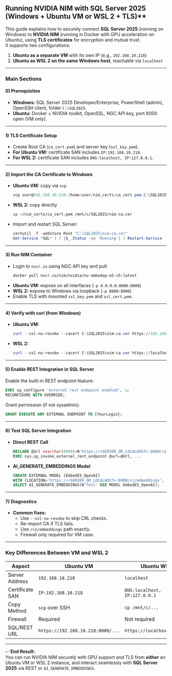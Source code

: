 ## Running NVIDIA NIM with SQL Server 2025 (Windows + Ubuntu VM or WSL 2 + TLS)**

This guide explains how to securely connect **SQL Server 2025** (running on Windows) to **NVIDIA NIM** (running in Docker with GPU acceleration on Ubuntu), using **TLS certificates** for encryption and mutual trust.  
It supports two configurations:

1. **Ubuntu as a separate VM** with its own IP (e.g., `192.168.10.218`)  
2. **Ubuntu as WSL 2 on the same Windows host**, reachable via `localhost`

---

### **Main Sections**

#### **0) Prerequisites**
- **Windows:** SQL Server 2025 Developer/Enterprise, PowerShell (admin), OpenSSH client, folder `C:\SQL2025`.  
- **Ubuntu:** Docker + NVIDIA toolkit, OpenSSL, NGC API key, port 8000 open (VM only).

---

#### **1) TLS Certificate Setup**
- Create Root CA (`ca_cert.pem`) and server key (`ssl_key.pem`).  
- **For Ubuntu VM:** certificate SAN includes `IP:192.168.10.218`.  
- **For WSL 2:** certificate SAN includes `DNS:localhost, IP:127.0.0.1`.

---

#### **2) Import the CA Certificate to Windows**
- **Ubuntu VM:** copy via `scp`  
  ```powershell
  scp user@192.168.10.218:/home/user/nim_certs/ca_cert.pem C:\SQL2025\nim-ca.cer
  ```
- **WSL 2:** copy directly  
  ```bash
  cp ~/nim_certs/ca_cert.pem /mnt/c/SQL2025/nim-ca.cer
  ```
- Import and restart SQL Server:
  ```powershell
  certutil -f -addstore Root "C:\SQL2025\nim-ca.cer"
  Get-Service *SQL* | ? {$_.Status -eq 'Running'} | Restart-Service
  ```

---

#### **3) Run NIM Container**
- Login to `nvcr.io` using NGC API key and pull:
  ```bash
  docker pull nvcr.io/nim/nvidia/nv-embedqa-e5-v5:latest
  ```
- **Ubuntu VM:** expose on all interfaces (`-p 0.0.0.0:8000:8000`)  
- **WSL 2:** expose to Windows via loopback (`-p 8000:8000`)  
- Enable TLS with mounted `ssl_key.pem` and `ssl_cert.pem`.

---

#### **4) Verify with curl (from Windows)**
- **Ubuntu VM:**
  ```powershell
  curl --ssl-no-revoke --cacert C:\SQL2025\nim-ca.cer https://192.168.10.218:8000/v1/models
  ```
- **WSL 2:**
  ```powershell
  curl --ssl-no-revoke --cacert C:\SQL2025\nim-ca.cer https://localhost:8000/v1/models
  ```

---

#### **5) Enable REST Integration in SQL Server**
Enable the built-in REST endpoint feature:
```sql
EXEC sp_configure 'external rest endpoint enabled', 1;
RECONFIGURE WITH OVERRIDE;
```
Grant permission (if not sysadmin):
```sql
GRANT EXECUTE ANY EXTERNAL ENDPOINT TO [YourLogin];
```

---

#### **6) Test SQL Server Integration**
- **Direct REST Call**
  ```sql
  DECLARE @Url nvarchar(4000)=N'https://<SERVER_OR_LOCALHOST>:8000/v1/embeddings';
  EXEC sys.sp_invoke_external_rest_endpoint @url=@Url, ...
  ```
- **AI_GENERATE_EMBEDDINGS Model**
  ```sql
  CREATE EXTERNAL MODEL [EmbedE5_OpenAI]
  WITH (LOCATION='https://<SERVER_OR_LOCALHOST>:8000/v1/embeddings', API_FORMAT='OpenAI', MODEL_TYPE=EMBEDDINGS);
  SELECT AI_GENERATE_EMBEDDINGS(N'Test' USE MODEL EmbedE5_OpenAI);
  ```

---

#### **7) Diagnostics**
- **Common fixes:**
  - Use `--ssl-no-revoke` to skip CRL checks.
  - Re-import CA if TLS fails.
  - Use `/v1/embeddings` path exactly.
  - Firewall only required for VM case.

---

### **Key Differences Between VM and WSL 2**

| Aspect | Ubuntu VM | Ubuntu WSL 2 |
|--------|------------|--------------|
| Server Address | `192.168.10.218` | `localhost` |
| Certificate SAN | `IP:192.168.10.218` | `DNS:localhost, IP:127.0.0.1` |
| Copy Method | `scp` over SSH | `cp /mnt/c/...` |
| Firewall | Required | Not required |
| SQL/REST URL | `https://192.168.10.218:8000/...` | `https://localhost:8000/...` |

---

✅ **End Result:**  
You can run NVIDIA NIM securely with GPU support and TLS from **either** an Ubuntu VM or WSL 2 instance, and interact seamlessly with **SQL Server 2025** via REST or `AI_GENERATE_EMBEDDINGS`.

